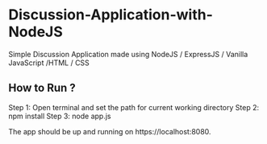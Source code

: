 # Discussion-Application-with-NodeJS
Simple Discussion Application made using NodeJS / ExpressJS / Vanilla JavaScript /HTML / CSS

## How to Run ?
Step 1: Open terminal and set the path for current working directory
Step 2: npm install
Step 3: node app.js

The app should be up and running on https://localhost:8080.
